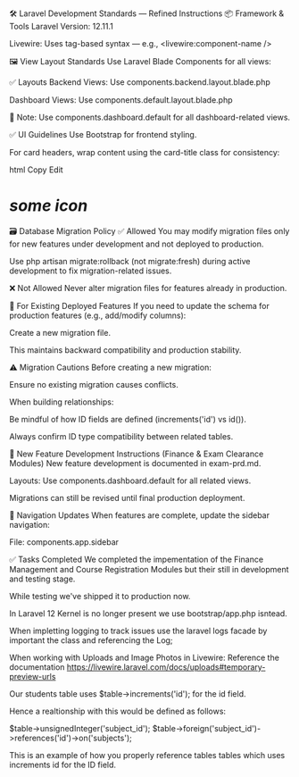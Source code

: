 🛠️ Laravel Development Standards — Refined Instructions
📦 Framework & Tools
Laravel Version: 12.11.1

Livewire: Uses tag-based syntax — e.g., <livewire:component-name />

🖼️ View Layout Standards
Use Laravel Blade Components for all views:

✅ Layouts
Backend Views: Use components.backend.layout.blade.php

Dashboard Views: Use components.default.layout.blade.php

📌 Note: Use components.dashboard.default for all dashboard-related views.

✅ UI Guidelines
Use Bootstrap for frontend styling.

For card headers, wrap content using the card-title class for consistency:

html
Copy
Edit
<div class="card-header">
    <div class="something-else">
        <h1 class="card-title">
            <i>some icon</i>
        </h1>
    </div>
</div>
🗃️ Database Migration Policy
✅ Allowed
You may modify migration files only for new features under development and not deployed to production.

Use php artisan migrate:rollback (not migrate:fresh) during active development to fix migration-related issues.

❌ Not Allowed
Never alter migration files for features already in production.

📌 For Existing Deployed Features
If you need to update the schema for production features (e.g., add/modify columns):

Create a new migration file.

This maintains backward compatibility and production stability.

⚠️ Migration Cautions
Before creating a new migration:

Ensure no existing migration causes conflicts.

When building relationships:

Be mindful of how ID fields are defined (increments('id') vs id()).

Always confirm ID type compatibility between related tables.

🔧 New Feature Development Instructions (Finance & Exam Clearance Modules)
New feature development is documented in exam-prd.md.

Layouts: Use components.dashboard.default for all related views.

Migrations can still be revised until final production deployment.

🧩 Navigation Updates
When features are complete, update the sidebar navigation:

File: components.app.sidebar

✅ Tasks Completed
We completed the impementation of the Finance Management and Course Registration Modules but their still in development and testing stage.

While testing we've shipped it to production now.

In Laravel 12  Kernel is no longer present we use bootstrap/app.php isntead.

When impletting logging to track issues use the laravel logs facade by important the class and referencing the Log;

When working with Uploads and Image Photos in Livewire: Reference the documentation https://livewire.laravel.com/docs/uploads#temporary-preview-urls

Our students table uses             $table->increments('id'); for the id field. 

Hence a realtionship with this would be defined as follows: 

$table->unsignedInteger('subject_id');
$table->foreign('subject_id')->references('id')->on('subjects');

This is an example of how you properly reference tables tables which uses increments id for the ID field.
